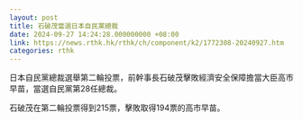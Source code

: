 ```yaml
---
layout: post
title: 石破茂當選日本自民黨總裁
date: 2024-09-27 14:24:28.000000000 +08:00
link: https://news.rthk.hk/rthk/ch/component/k2/1772308-20240927.htm
categories: rthk
---
```


日本自民黨總裁選舉第二輪投票，前幹事長石破茂擊敗經濟安全保障擔當大臣高市早苗，當選自民黨第28任總裁。

石破茂在第二輪投票得到215票，擊敗取得194票的高市早苗。
